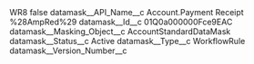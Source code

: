 <?xml version="1.0" encoding="UTF-8"?>
<CustomMetadata xmlns="http://soap.sforce.com/2006/04/metadata" xmlns:xsi="http://www.w3.org/2001/XMLSchema-instance" xmlns:xsd="http://www.w3.org/2001/XMLSchema">
    <label>WR8</label>
    <protected>false</protected>
    <values>
        <field>datamask__API_Name__c</field>
        <value xsi:type="xsd:string">Account.Payment Receipt %28AmpRed%29</value>
    </values>
    <values>
        <field>datamask__Id__c</field>
        <value xsi:type="xsd:string">01Q0a000000Fce9EAC</value>
    </values>
    <values>
        <field>datamask__Masking_Object__c</field>
        <value xsi:type="xsd:string">AccountStandardDataMask</value>
    </values>
    <values>
        <field>datamask__Status__c</field>
        <value xsi:type="xsd:string">Active</value>
    </values>
    <values>
        <field>datamask__Type__c</field>
        <value xsi:type="xsd:string">WorkflowRule</value>
    </values>
    <values>
        <field>datamask__Version_Number__c</field>
        <value xsi:nil="true"/>
    </values>
</CustomMetadata>
